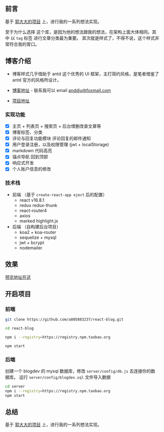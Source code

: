 ## 前言

基于 [郭大大的项目](https://github.com/gershonv/react-blog) 上，进行我的一系列想法实现。

至于为什么选择 这个库，是因为他的想法跟我的想法，在架构上面大体相同。其中 以 `tag` 标签 进行文章分类最为重要。 其次就是样式了，不得不说，这个样式非常符合我的胃口。

## 博客介绍

- 博客样式几乎借助于 antd 这个优秀的 UI 框架，主打简约风格，是笔者借鉴了 antd 官方的风格所设计。

- [博客地址](https://andd.top) - 联系我可以 email anddju@foxmail.com
- [项目地址](https://github.com/a805883237/react-blog)


### 实现功能

- [x] 主页 + 列表页 + 搜索页 + 后台增删改查文章等
- [x] 博客标签、分类
- [x] 评论与回复功能模块 评论回复的邮件通知
- [x] 用户登录注册，以及权限管理 (jwt + localStorage)
- [x] markdown 代码高亮
- [x] 锚点导航 回到顶部
- [x] 响应式开发
- [x] 个人账户信息的修改

### 技术栈

- 前端 （基于 `create-react-app eject` 后的配置）
  - react v16.8.1
  - redux redux-thunk
  - react-router4
  - axios
  - marked highlight.js
- 后端 （自构建后台项目）
  - koa2 + koa-router
  - sequelize + mysql
  - jwt + bcrypt
  - nodemailer

## 效果

[预览地址在这](http://andd.top)

## 开启项目

### 前端

```bash
git clone https://github.com/a805883237/react-blog.git

cd react-blog

npm i --registry=https://registry.npm.taobao.org

npm start
```

### 后端

创建一个 blogdev 的 mysql 数据库，修改 `server/config/db.js` 去连接你的数据库。
运行 `server/config/blogdev.sql` 文件导入数据

```bash
cd server
npm i --registry=https://registry.npm.taobao.org
npm start
```

## 总结

基于 [郭大大的项目](https://github.com/gershonv/react-blog) 上，进行我的一系列想法实现。
